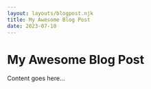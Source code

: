 ```yaml
---
layout: layouts/blogpost.njk
title: My Awesome Blog Post
date: 2023-07-10
---
```


# My Awesome Blog Post

Content goes here...
